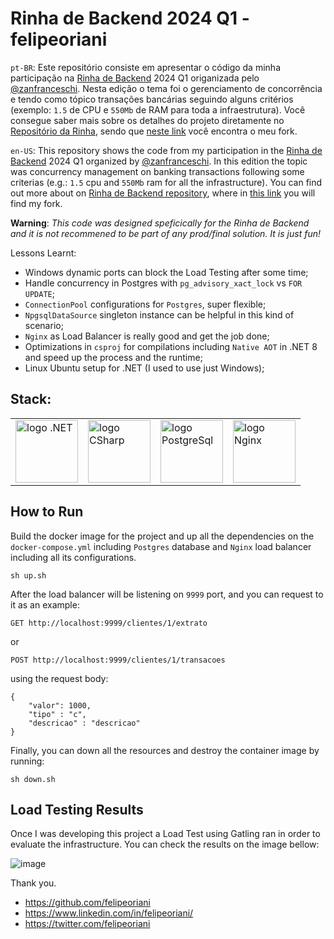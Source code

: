 # Rinha de Backend 2024 Q1 - felipeoriani

`pt-BR`: Este repositório consiste em apresentar o código da minha participação na [Rinha de Backend](https://twitter.com/rinhadebackend) 2024 Q1 origanizada pelo [@zanfranceschi](https://twitter.com/zanfranceschi). Nesta edição o tema foi o gerenciamento de concorrência e tendo como tópico transações bancárias seguindo alguns critérios (exemplo: `1.5` de CPU e `550Mb` de RAM para toda a infraestrutura). Você consegue saber mais sobre os detalhes do projeto diretamente no [Repositório da Rinha](https://github.com/zanfranceschi/rinha-de-backend-2024-q1), sendo que [neste link](https://github.com/felipeoriani/rinha-de-backend-2024-q1) você encontra o meu fork.

`en-US`: This repository shows the code from my participation in the [Rinha de Backend](https://twitter.com/rinhadebackend) 2024 Q1 organized by [@zanfranceschi](https://twitter.com/zanfranceschi). In this edition the topic was concurrency management on banking transactions following some criterias (e.g.: `1.5` cpu and `550Mb` ram for all the infrastructure). You can find out more about on [Rinha de Backend repository](https://github.com/zanfranceschi/rinha-de-backend-2024-q1), where in [this link](https://github.com/felipeoriani/rinha-de-backend-2024-q1) you will find my fork.

**Warning**: _This code was designed speficically for the Rinha de Backend and it is not recommened to be part of any prod/final solution. It is just fun!_

Lessons Learnt:
- Windows dynamic ports can block the Load Testing after some time;
- Handle concurrency in Postgres with `pg_advisory_xact_lock` vs `FOR UPDATE`;
- `ConnectionPool` configurations for `Postgres`, super flexible;
- `NpgsqlDataSource` singleton instance can be helpful in this kind of scenario;
- `Nginx` as Load Balancer is really good and get the job done;
- Optimizations in `csproj` for compilations including `Native AOT` in .NET 8 and speed up the process and the runtime;
- Linux Ubuntu setup for .NET (I used to use just Windows);

## Stack:
<table align=center>
  <tr>
    <td><img src="https://upload.wikimedia.org/wikipedia/commons/thumb/7/7d/Microsoft_.NET_logo.svg/456px-Microsoft_.NET_logo.svg.png" alt="logo .NET" width="100" height="auto"></td>
    <td><img src="https://upload.wikimedia.org/wikipedia/commons/thumb/d/d2/C_Sharp_Logo_2023.svg/1280px-C_Sharp_Logo_2023.svg.png" alt="logo CSharp" width="100" height="auto"></td>
    <td><img src="https://upload.wikimedia.org/wikipedia/commons/2/29/Postgresql_elephant.svg" alt="logo PostgreSql" width="100" height="auto"></td>
    <td><img src="https://upload.wikimedia.org/wikipedia/commons/c/c5/Nginx_logo.svg" alt="logo Nginx" width="100" height="auto"></td>
  </tr>
</table>

## How to Run

Build the docker image for the project and up all the dependencies on the `docker-compose.yml` including `Postgres` database and `Nginx` load balancer including all its configurations.

```
sh up.sh
```

After the load balancer will be listening on `9999` port, and you can request to it as an example:

```
GET http://localhost:9999/clientes/1/extrato
```

or

```
POST http://localhost:9999/clientes/1/transacoes
```

using the request body:

```
{
    "valor": 1000,
    "tipo" : "c",
    "descricao" : "descricao"
}
```

Finally, you can down all the resources and destroy the container image by running:

```
sh down.sh
```

## Load Testing Results

Once I was developing this project a Load Test using Gatling ran in order to evaluate the infrastructure. You can check the results on the image bellow:

![image](https://github.com/felipeoriani/rinha-backend-24q1/assets/865173/f00cbbf6-5693-4eec-a67b-0e6a655a3256)

Thank you.

- https://github.com/felipeoriani
- https://www.linkedin.com/in/felipeoriani/
- https://twitter.com/felipeoriani
